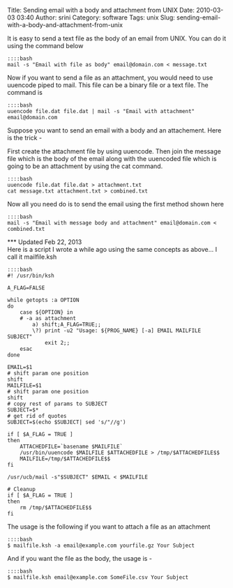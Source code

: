 Title: Sending email with a body and attachment from UNIX
Date: 2010-03-03 03:40
Author: srini
Category: software
Tags: unix
Slug: sending-email-with-a-body-and-attachment-from-unix

It is easy to send a text file as the body of an email from UNIX. You
can do it using the command below 

    ::::bash  
    mail -s "Email with file as body" email@domain.com < message.txt  


Now if you want to send a file as an attachment, you would need to use
uuencode piped to mail. This file can be a binary file or a text file.
The command is  

    ::::bash  
    uuencode file.dat file.dat | mail -s "Email with attachment" email@domain.com  


Suppose you want to send an email with a body and an attachement. Here
is the trick -

First create the attachment file by using uuencode. Then join the
message file which is the body of the email along with the uuencoded
file which is going to be an attachment by using the cat command.  

    ::::bash  
    uuencode file.dat file.dat > attachment.txt  
    cat message.txt attachment.txt > combined.txt  
      

Now all you need do is to send the email using the first method shown
here  

    ::::bash  
    mail -s "Email with message body and attachment" email@domain.com < combined.txt  
    


*** Updated Feb 22, 2013  
Here is a script I wrote a while ago using the same concepts as
above... I call it mailfile.ksh


    ::::bash  
    #! /usr/bin/ksh
    
    A_FLAG=FALSE
    
    while getopts :a OPTION  
    do  
        case ${OPTION} in  
        # -a as attachment  
            a) shift;A_FLAG=TRUE;;  
            \?) print -u2 "Usage: ${PROG_NAME} [-a] EMAIL MAILFILE SUBJECT"  
                exit 2;;  
        esac  
    done
    
    EMAIL=$1  
    # shift param one position  
    shift  
    MAILFILE=$1  
    # shift param one position  
    shift  
    # copy rest of params to SUBJECT  
    SUBJECT=$*  
    # get rid of quotes  
    SUBJECT=$(echo $SUBJECT| sed 's/"//g')
    
    if [ $A_FLAG = TRUE ]  
    then  
        ATTACHEDFILE=`basename $MAILFILE`  
        /usr/bin/uuencode $MAILFILE $ATTACHEDFILE > /tmp/$ATTACHEDFILE$$  
        MAILFILE=/tmp/$ATTACHEDFILE$$  
    fi
    
    /usr/ucb/mail -s"$SUBJECT" $EMAIL < $MAILFILE
    
    # Cleanup  
    if [ $A_FLAG = TRUE ]  
    then  
        rm /tmp/$ATTACHEDFILE$$  
    fi  


The usage is the following if you want to attach a file as an
attachment  

    ::::bash  
    $ mailfile.ksh -a email@example.com yourfile.gz Your Subject  
      

And if you want the file as the body, the usage is -  

    ::::bash  
    $ mailfile.ksh email@example.com SomeFile.csv Your Subject  
    

